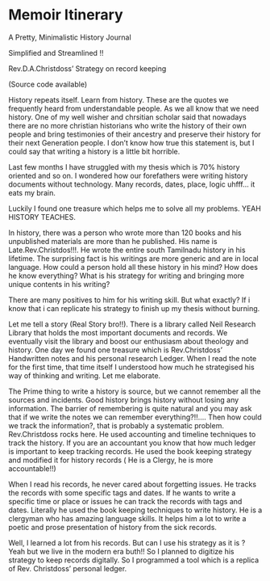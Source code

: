 # Memoir Itinerary
 A Pretty, Minimalistic  History Journal

Simplified and Streamlined !! 

Rev.D.A.Christdoss’ Strategy on record keeping 

(Source code available)

History repeats itself. Learn from history. These are the quotes we frequently heard from understandable people. As we all know that we need history. One of my well wisher and chrsitian scholar said that nowadays there are no more christian historians who write the history of their own people and bring testimonies of their ancestry and preserve their history for their next Generation people. I don’t know how true this statement is, but I could say that writing a history is a little bit horrible. 

Last few months I have struggled with my thesis which is 70% history oriented and so on. I wondered how our forefathers were writing history documents without technology. Many records, dates, place, logic uhfff… it eats my brain. 

Luckily I found one treasure which helps me to solve all my problems. YEAH HISTORY TEACHES.

In history, there was a person who wrote more than 120 books and his unpublished materials are more than he published. His name is Late.Rev.Christdos!!!.  He wrote the entire south Tamilnadu history in his lifetime. The surprising fact is his writings are more generic and are in local language. How could a person hold all these history in his mind? How does he know everything? What is his strategy for writing and bringing more unique contents in his writing? 

There are many positives to him for his writing skill. But what exactly? If i know that i can replicate his strategy to finish up my thesis without burning.

Let me tell a story (Real Story bro!!). There is a library called Neil Research Library that holds the most important documents and records. We eventually visit the library and boost our enthusiasm about theology and history. One day we found one treasure which is Rev.Christdoss’ Handwritten notes and his personal research Ledger. When I read the note for the first time, that time itself I understood how much he strategised his way of thinking and writing.  Let me elaborate.

The Prime thing to write a history is source, but we cannot remember all the sources and incidents. Good history brings history without losing any information. The barrier of remembering is quite natural and you may ask that if we write the notes we can remember everything?!!….  Then how could we track the information?, that is probably a systematic problem. Rev.Christdoss rocks here. He used accounting and timeline techniques to track the history. If you are an accountant you know that how much ledger is important to keep tracking records. He used the book keeping strategy and modified it for history records ( He is a Clergy, he is more accountable!!) 

When I read his records, he never cared about forgetting issues. He tracks the records with some specific tags and dates. If he wants to write a specific time or place or issues he can track the records with tags and dates. Literally he used the book keeping techniques to write history. He is a clergyman who has amazing language skills. It helps him a lot to write a poetic and prose presentation of history from the sick records. 

Well, I learned a lot from his records. But can I use his strategy as it is ? Yeah but we live in the modern era buth!! So I planned to digitize his strategy to keep records digitally. So I programmed a tool which is a replica of Rev. Christdoss’ personal ledger. 
